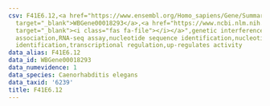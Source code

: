 ```yaml
---
csv: F41E6.12,<a href="https://www.ensembl.org/Homo_sapiens/Gene/Summary?db=core;g=WBGene00018293"
  target="_blank">WBGene00018293</a>,<a href="https://www.ncbi.nlm.nih.gov/pubmed/27496166"
  target="_blank"><i class="fas fa-file"></i></a>",genetic interference,functional
  association,RNA-seq assay,nucleotide sequence identification,nucleotide sequence
  identification,transcriptional regulation,up-regulates activity
data_alias: F41E6.12
data_id: WBGene00018293
data_numevidence: 1
data_species: Caenorhabditis elegans
data_taxid: '6239'
title: F41E6.12
---
```

